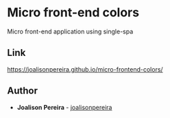 <h1 align="left">
  <strong>Micro front-end colors</strong>
</h1>

<p align="left">
  Micro front-end application using single-spa
</p>

## Link

https://joalisonpereira.github.io/micro-frontend-colors/

## Author

- **Joalison Pereira** - [joalisonpereira](https://github.com/joalisonpereira)
